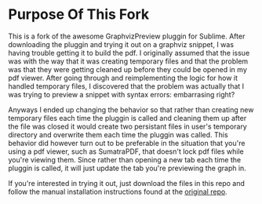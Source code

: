 # Purpose Of This Fork

This is a fork of the awesome GraphvizPreview pluggin for Sublime. After downloading the pluggin and trying it out on a graphviz snippet, I was having trouble getting it to build the pdf. I originally assumed that the issue was with the way that it was creating temporary files and that the problem was that they were getting cleaned up before they could be opened in my pdf viewer. After going through and reimplementing the logic for how it handled temporary files, I discovered that the problem was actually that I was trying to preview a snippet with syntax errors: embarrasing right?

Anyways I ended up changing the behavior so that rather than creating new temporary files each time the pluggin is called and cleaning them up after the file was closed it would create two persistant files in user's temporary directory and overwrite them each time the pluggin was called. This behavior did however turn out to be preferable in the situation that you're using a pdf viewer, such as SumatraPDF, that doesn't lock pdf files while you're viewing them. Since rather than opening a new tab each time the pluggin is called, it will just update the tab you're previewing the graph in.

If you're interested in trying it out, just download the files in this repo and follow the manual installation instructions found at the [original repo](https://github.com/munro/SublimeGraphvizPreview). 
